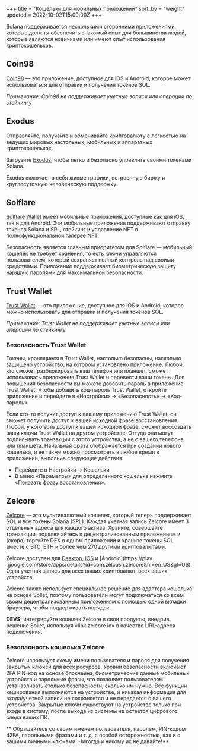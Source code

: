 +++
title = "Кошельки для мобильных приложений"
sort_by = "weight"
updated = 2022-10-02T15:00:00Z
+++

Solana поддерживается несколькими сторонними приложениями, которые должны обеспечить знакомый опыт для большинства людей, которые являются новичками или имеют опыт использования криптокошельков.

## Coin98

[Coin98](https://coin98.app/) — это приложение, доступное для iOS и Android, которое может
использоваться для отправки и получения токенов SOL.

_Примечание: Coin98 не поддерживает учетные записи или операции по стейкингу_

## Exodus

Отправляйте, получайте и обменивайте криптовалюту с легкостью на ведущих мировых настольных, мобильных и аппаратных криптокошельках.

Загрузите [Exodus](https://exodus.com/), чтобы легко и безопасно управлять своими токенами Solana.

Exodus включает в себя живые графики, встроенную биржу и круглосуточную человеческую поддержку.

## Solflare

[Solflare Wallet](https://solflare.com/) имеет мобильные приложения, доступные как для iOS, так и для Android. Эти мобильные приложения поддерживают отправку токенов Solana и SPL, стейкинг и управление NFT в полнофункциональной галерее NFT.

Безопасность является главным приоритетом для Solflare — мобильный кошелек не требует хранения, то есть ключи управляются пользователем, который сохраняет полный контроль над своими средствами.
Приложение поддерживает биометрическую защиту наряду с паролями для максимальной безопасности.

## Trust Wallet

[Trust Wallet](https://trustwallet.com/) — это приложение, доступное для iOS и Android, которое можно использовать для отправки и получения токенов SOL.

_Примечание: Trust Wallet не поддерживает учетные записи или операции по стейкингу_

### Безопасность Trust Wallet

Токены, хранящиеся в Trust Wallet, настолько безопасны, насколько защищено устройство, на котором установлено приложение. Любой, кто сможет разблокировать ваш телефон или планшет, сможет использовать приложение Trust Wallet и перевести ваши токены. Для повышения безопасности вы можете добавить пароль в приложение Trust Wallet.
Чтобы добавить код-пароль Trust Wallet, откройте приложение и перейдите в «Настройки» -> «Безопасность» -> «Код-пароль».

Если кто-то получит доступ к вашему приложению Trust Wallet, он сможет получить доступ к вашей исходной фразе восстановления.
Любой, у кого есть доступ к вашей исходной фразе, сможет воссоздать ваши ключи Trust Wallet на другом устройстве. Оттуда они могут подписывать транзакции с этого устройства, а не с вашего телефона или планшета.
Начальная фраза отображается при создании нового кошелька, и ее также можно просмотреть в любое время в приложении, выполнив следующие действия:

- Перейдите в Настройки -> Кошельки
- В меню «Параметры» для определенного кошелька нажмите «Показать фразу восстановления».

## Zelcore

[Zelcore](https://zelcore.io) — это мультивалютный кошелек, который теперь поддерживает SOL и все токены Solana (SPL). Каждая учетная запись Zelcore имеет 3 отдельных адреса для каждого актива.
Храните, совершайте транзакции, подключайтесь к децентрализованным приложениям и (скоро) торгуйте DEX в одном приложении и храните токены SOL вместе с BTC, ETH и более чем 270 другими криптовалютами.

Zelcore доступен для [Desktop](https://zelcore.io), [iOS](https://apps.apple.com/us/app/zelcore/id1436296839) и [Android](https://play .google.com/store/apps/details?id=com.zelcash.zelcore&hl=en_US&gl=US). Одна учетная запись для всех ваших криптовалют, всех ваших устройств.

Zelcore также использует специальное решение для адаптера кошелька на основе Sollet, поэтому пользователи могут подключаться ко всем своим децентрализованным приложениям с помощью одной вкладки браузера, чтобы поддерживать порядок.

__**DEVS**__: интегрируйте кошелек Zelcore в свои продукты, внедрив решение Sollet, используя «link.zelcore.io» в качестве URL-адреса подключения.

### Безопасность кошелька Zelcore

Zelcore использует схему имени пользователя и пароля для получения закрытых ключей для всех ресурсов. Уровни безопасности включают 2FA PIN-код на основе блокчейна, биометрические данные мобильных устройств и парольные фразы, что позволяет пользователям устанавливать столько безопасности, сколько им нужно. Все функции хеширования выполняются на устройстве, и никакая информация для входа/учетной записи не сохраняется и не передается с вашего устройства. Закрытые ключи существуют на устройстве только при входе в систему, после выхода из системы не остается цифрового следа ваших ПК.

** Обращайтесь со своим именем пользователя, паролем, PIN-кодом d2FA, парольными фразами и т. д. с особой осторожностью, как и с вашими личными ключами. Никогда и никому их не давайте!**
